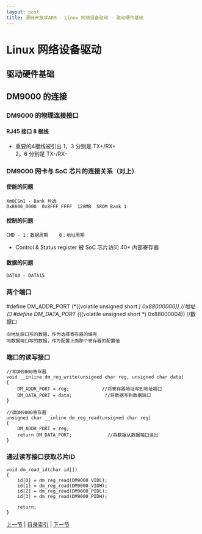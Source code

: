 ```yaml
---
layout: post
title: 源码开放学ARM - Linux 网络设备驱动 - 驱动硬件基础
---
```


# Linux 网络设备驱动 #

## 驱动硬件基础
## DM9000 的连接

### DM9000 的物理连接接口

#### RJ45 接口 8 根线

* 重要的4根线被引出
	1，3 分别是 TX+/RX+  
	2，6 分别是 TX-/RX-

### DM9000 网卡与 SoC 芯片的连接关系（对上）

#### 使能的问题
	Xm0CSn1 - Bank 片选  
	0x8800_0000  0x8FFF_FFFF  128MB  SROM Bank 1 

#### 控制的问题
	CMD - 1：数据周期	0：地址周期	
	
* Control & Status register
	被 SoC 芯片访问
	40+ 内部寄存器

#### 数据的问题
	DATA0 - DATA15 

### 两个端口	
#define DM_ADDR_PORT (*((volatile unsigned short *) 0x88000000)) //地址口
#define DM_DATA_PORT (*((volatile unsigned short *) 0x88000004)) //数据口

	向地址端口写的数据，作为选择寄存器的编号
	向数据端口写的数据，作为配置上面那个寄存器的配置值
	
### 端口的读写接口
	//写DM9000寄存器   
	void __inline dm_reg_write(unsigned char reg, unsigned char data)   
	{   
		DM_ADDR_PORT = reg;            //将寄存器地址写到地址端口   
		DM_DATA_PORT = data;            //将数据写到数据端口   
	}   

	//读DM9000寄存器   
	unsigned char __inline dm_reg_read(unsigned char reg)   
	{   
		DM_ADDR_PORT = reg;              
		return DM_DATA_PORT;             //将数据从数据端口读出   
	}  

### 通过读写接口获取芯片ID
	void dm_read_id(char id[])
	{
		id[0] = dm_reg_read(DM9000_VIDL); 
		id[1] = dm_reg_read(DM9000_VIDH); 
		id[2] = dm_reg_read(DM9000_PIDL); 
		id[3] = dm_reg_read(DM9000_PIDH); 

		return;
	}	
	


[上一节](chp105-7.html)  |  [目录索引](../index.html)  |  [下一节](chp106-2.html)
